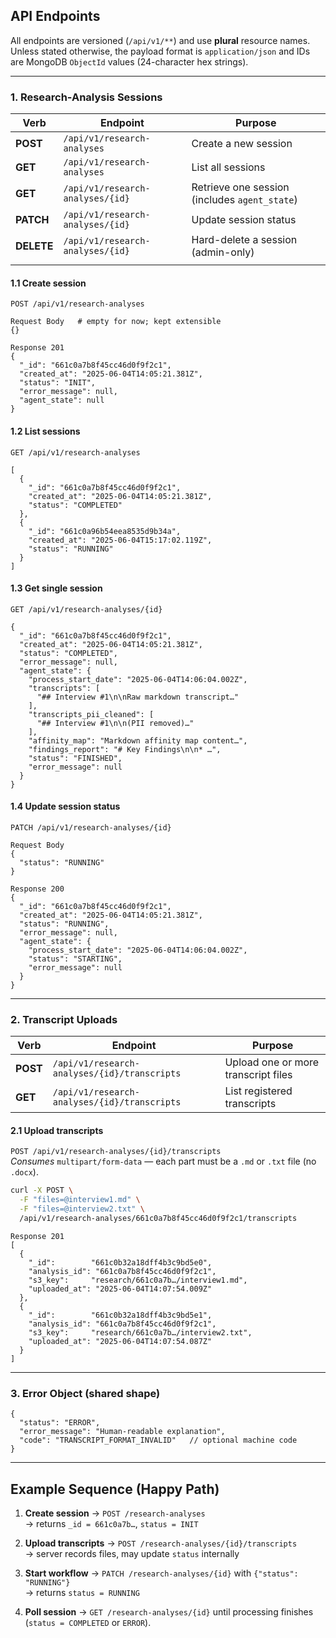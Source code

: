 ## API Endpoints

All endpoints are versioned (`/api/v1/**`) and use **plural** resource names.  
Unless stated otherwise, the payload format is `application/json` and IDs are MongoDB `ObjectId` values (24-character hex strings).

---

### 1. Research-Analysis Sessions

| Verb       | Endpoint                         | Purpose                                       |
| ---------- | -------------------------------- | --------------------------------------------- |
| **POST**   | `/api/v1/research-analyses`      | Create a new session                          |
| **GET**    | `/api/v1/research-analyses`      | List all sessions                             |
| **GET**    | `/api/v1/research-analyses/{id}` | Retrieve one session (includes `agent_state`) |
| **PATCH**  | `/api/v1/research-analyses/{id}` | Update session status                         |
| **DELETE** | `/api/v1/research-analyses/{id}` | Hard-delete a session (admin-only)            |
|            |                                  |                                               |

#### 1.1 Create session

`POST /api/v1/research-analyses`

```http
Request Body   # empty for now; kept extensible
{}
```

```jsonc
Response 201
{
  "_id": "661c0a7b8f45cc46d0f9f2c1",
  "created_at": "2025-06-04T14:05:21.381Z",
  "status": "INIT",
  "error_message": null,
  "agent_state": null
}
```

#### 1.2 List sessions

`GET /api/v1/research-analyses`

```jsonc
[
  {
    "_id": "661c0a7b8f45cc46d0f9f2c1",
    "created_at": "2025-06-04T14:05:21.381Z",
    "status": "COMPLETED"
  },
  {
    "_id": "661c0a96b54eea8535d9b34a",
    "created_at": "2025-06-04T15:17:02.119Z",
    "status": "RUNNING"
  }
]
```

#### 1.3 Get single session

`GET /api/v1/research-analyses/{id}`

```jsonc
{
  "_id": "661c0a7b8f45cc46d0f9f2c1",
  "created_at": "2025-06-04T14:05:21.381Z",
  "status": "COMPLETED",
  "error_message": null,
  "agent_state": {
    "process_start_date": "2025-06-04T14:06:04.002Z",
    "transcripts": [
      "## Interview #1\n\nRaw markdown transcript…"
    ],
    "transcripts_pii_cleaned": [
      "## Interview #1\n\n(PII removed)…"
    ],
    "affinity_map": "Markdown affinity map content…",
    "findings_report": "# Key Findings\n\n* …",
    "status": "FINISHED",
    "error_message": null
  }
}
```

#### 1.4 Update session status

`PATCH /api/v1/research-analyses/{id}`

```jsonc
Request Body
{
  "status": "RUNNING"
}
```

```jsonc
Response 200
{
  "_id": "661c0a7b8f45cc46d0f9f2c1",
  "created_at": "2025-06-04T14:05:21.381Z",
  "status": "RUNNING",
  "error_message": null,
  "agent_state": {
    "process_start_date": "2025-06-04T14:06:04.002Z",
    "status": "STARTING",
    "error_message": null
  }
}
```

---

### 2. Transcript Uploads

|Verb|Endpoint|Purpose|
|---|---|---|
|**POST**|`/api/v1/research-analyses/{id}/transcripts`|Upload one or more transcript files|
|**GET**|`/api/v1/research-analyses/{id}/transcripts`|List registered transcripts|

#### 2.1 Upload transcripts

`POST /api/v1/research-analyses/{id}/transcripts`  
_Consumes_ `multipart/form-data` — each part must be a `.md` or `.txt` file (no `.docx`).

```bash
curl -X POST \
  -F "files=@interview1.md" \
  -F "files=@interview2.txt" \
  /api/v1/research-analyses/661c0a7b8f45cc46d0f9f2c1/transcripts
```

```jsonc
Response 201
[
  {
    "_id":        "661c0b32a18dff4b3c9bd5e0",
    "analysis_id": "661c0a7b8f45cc46d0f9f2c1",
    "s3_key":     "research/661c0a7b…/interview1.md",
    "uploaded_at": "2025-06-04T14:07:54.009Z"
  },
  {
    "_id":        "661c0b32a18dff4b3c9bd5e1",
    "analysis_id": "661c0a7b8f45cc46d0f9f2c1",
    "s3_key":     "research/661c0a7b…/interview2.txt",
    "uploaded_at": "2025-06-04T14:07:54.087Z"
  }
]
```

---

### 3. Error Object (shared shape)

```jsonc
{
  "status": "ERROR",
  "error_message": "Human-readable explanation",
  "code": "TRANSCRIPT_FORMAT_INVALID"   // optional machine code
}
```

---

## Example Sequence (Happy Path)

1. **Create session** → `POST /research-analyses`  
    → returns `_id = 661c0a7b…`, `status = INIT`
    
2. **Upload transcripts** → `POST /research-analyses/{id}/transcripts`  
    → server records files, may update `status` internally
    
3. **Start workflow** → `PATCH /research-analyses/{id}` with `{"status": "RUNNING"}`  
    → returns `status = RUNNING`
    
4. **Poll session** → `GET /research-analyses/{id}` until processing finishes (`status = COMPLETED` or `ERROR`).